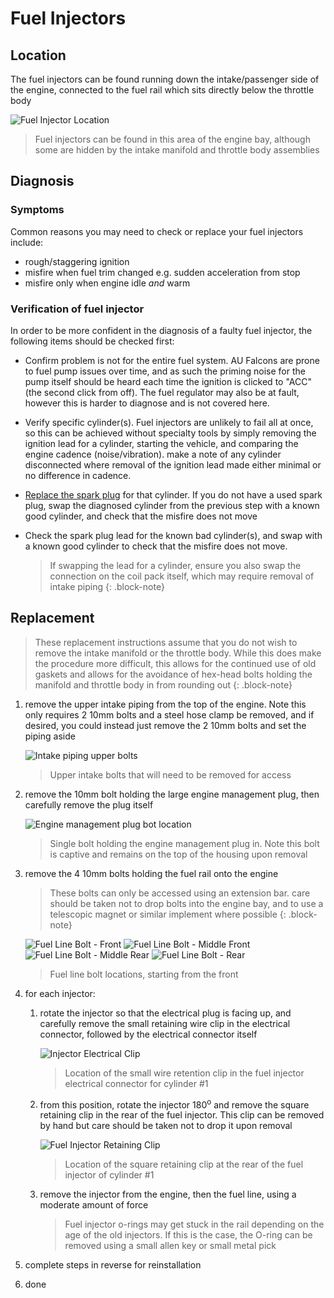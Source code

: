 # Fuel Injectors

## Location

The fuel injectors can be found running down the intake/passenger side of the engine, connected to the fuel rail which sits directly below the throttle body

![Fuel Injector Location](./fuel-injectors-location.jpg)

> Fuel injectors can be found in this area of the engine bay, although some are hidden by the intake manifold and throttle body assemblies

## Diagnosis

### Symptoms

Common reasons you may need to check or replace your fuel injectors include:

- rough/staggering ignition
- misfire when fuel trim changed e.g. sudden acceleration from stop
- misfire only when engine idle *and* warm

### Verification of fuel injector

In order to be more confident in the diagnosis of a faulty fuel injector, the following items should be checked first:

- Confirm problem is not for the entire fuel system. AU Falcons are prone to fuel pump issues over time, and as such the priming noise for the pump itself should be heard each time the ignition is clicked to "ACC" (the second click from off). The fuel regulator may also be at fault, however this is harder to diagnose and is not covered here.
- Verify specific cylinder(s). Fuel injectors are unlikely to fail all at once, so this can be achieved without specialty tools by simply removing the ignition lead for a cylinder, starting the vehicle, and comparing the engine cadence (noise/vibration). make a note of any cylinder disconnected where removal of the ignition lead made either minimal or no difference in cadence.
- [Replace the spark plug](../SparkPlugs/SparkPlugs.md#replacement) for that cylinder. If you do not have a used spark plug, swap the diagnosed cylinder from the previous step with a known good cylinder, and check that the misfire does not move
- Check the spark plug lead for the known bad cylinder(s), and swap with a known good cylinder to check that the misfire does not move.

    > If swapping the lead for a cylinder, ensure you also swap the connection on the coil pack itself, which may require removal of intake piping
    {: .block-note}

## Replacement

> These replacement instructions assume that you do not wish to remove the intake manifold or the throttle body. While this does make the procedure more difficult, this allows for the continued use of old gaskets and allows for the avoidance of hex-head bolts holding the manifold and throttle body in from rounding out
{: .block-note}

1. remove the upper intake piping from the top of the engine. Note this only requires 2 10mm bolts and a steel hose clamp be removed, and if desired, you could instead just remove the 2 10mm bolts and set the piping aside

    ![Intake piping upper bolts](./intake-upper-bolts.jpg)

    > Upper intake bolts that will need to be removed for access

1. remove the 10mm bolt holding the large engine management plug, then carefully remove the plug itself

    ![Engine management plug bot location](./engine-plug-bolt.jpg)

    > Single bolt holding the engine management plug in. Note this bolt is captive and remains on the top of the housing upon removal

1. remove the 4 10mm bolts holding the fuel rail onto the engine

    > These bolts can only be accessed using an extension bar. care should be taken not to drop bolts into the engine bay, and to use a telescopic magnet or similar implement where possible
    {: .block-note}

    ![Fuel Line Bolt - Front](./fuel-line-bolt-1.jpg)
    ![Fuel Line Bolt - Middle Front](./fuel-line-bolt-2.jpg)
    ![Fuel Line Bolt - Middle Rear](./fuel-line-bolt-3.jpg)
    ![Fuel Line Bolt - Rear](./fuel-line-bolt-4.jpg)

    > Fuel line bolt locations, starting from the front

1. for each injector:
    1. rotate the injector so that the electrical plug is facing up, and carefully remove the small retaining wire clip in the electrical connector, followed by the electrical connector itself

        ![Injector Electrical Clip](./injector-clip.jpg)

        > Location of the small wire retention clip in the fuel injector electrical connector for cylinder #1

    1. from this position, rotate the injector 180<sup>o</sup> and remove the square retaining clip in the rear of the fuel injector. This clip can be removed by hand but care should be taken not to drop it upon removal

        ![Fuel Injector Retaining Clip](./injector-retention.jpg)

        > Location of the square retaining clip at the rear of the fuel injector of cylinder #1

    1. remove the injector from the engine, then the fuel line, using a moderate amount of force

        > Fuel injector o-rings may get stuck in the rail depending on the age of the old injectors. If this is the case, the O-ring can be removed using a small allen key or small metal pick

1. complete steps in reverse for reinstallation
1. done